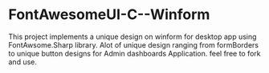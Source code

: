# FontAwesomeUI-C--Winform
This project implements a unique design on winform for desktop app using FontAwsome.Sharp library. Alot of unique design ranging from formBorders to unique button designs for Admin dashboards Application. feel free to fork and use.
